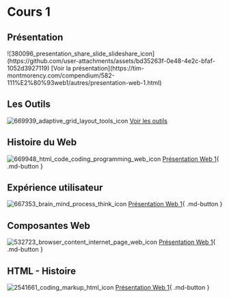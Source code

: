 # Cours 1

## Présentation

<div align="left" style="vertical-align: middle;">
![380096_presentation_share_slide_slideshare_icon](https://github.com/user-attachments/assets/bd35263f-0e48-4e2c-bfaf-1052d3927119)
[Voir la présentation](https://tim-montmorency.com/compendium/582-111%E2%80%93web1/autres/presentation-web-1.html)
</div>

## Les Outils

![669939_adaptive_grid_layout_tools_icon](https://github.com/user-attachments/assets/ba7cc63f-a178-487e-a503-b8484c889f50)
[Voir les outils](https://tim-montmorency.com/compendium/582-111%E2%80%93web1/autres/les-outils.html)

## Histoire du Web

![669948_html_code_coding_programming_web_icon](https://github.com/user-attachments/assets/4d3856ff-a0fa-4aec-b4b0-e76135da579a)
[Présentation Web 1](https://tim-montmorency.com/compendium/582-111%E2%80%93web1/autres/histoire-du-web.html){ .md-button }

## Expérience utilisateur

![667353_brain_mind_process_think_icon](https://github.com/user-attachments/assets/0512cc2b-7623-4cfa-bf35-ce4de2d98e97)
[Présentation Web 1](https://tim-montmorency.com/compendium/582-111%E2%80%93web1/autres/experience-utilisateur.html){ .md-button }

## Composantes Web

![532723_browser_content_internet_page_web_icon](https://github.com/user-attachments/assets/17380806-2597-45c9-8235-a780f1de38cd)
[Présentation Web 1](https://tim-montmorency.com/compendium/582-111%E2%80%93web1/autres/composantes-web.html){ .md-button }

## HTML - Histoire

![2541661_coding_markup_html_icon](https://github.com/user-attachments/assets/e302c4d2-f53a-44e9-be2b-311ac3c28281)
[Présentation Web 1](https://tim-montmorency.com/compendium/582-111%E2%80%93web1/html/html-histoire.html){ .md-button }
